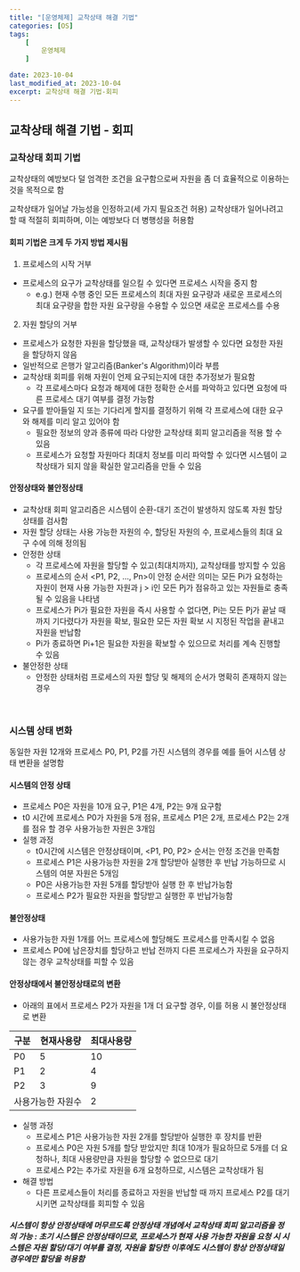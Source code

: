 ```yaml
---
title: "[운영체제] 교착상태 해결 기법"
categories: [OS]
tags:
    [
        운영체제
    ]

date: 2023-10-04
last_modified_at: 2023-10-04
excerpt: 교착상태 해결 기법-회피
---
```


## 교착상태 해결 기법 - 회피

### 교착상태 회피 기법

교착상태의 예방보다 덜 엄격한 조건을 요구함으로써 자원을 좀 더 효율적으로 이용하는 것을 목적으로 함  

교착상태가 일어날 가능성을 인정하고(세 가지 필요조건 허용) 교착상태가 일어나려고 할 때 적절히 회피하며, 이는 예방보다 더 병행성을 허용함

#### 회피 기법은 크게 두 가지 방법 제시됨

1. 프로세스의 시작 거부
- 프로세스의 요구가 교착상태를 일으킬 수 있다면 프로세스 시작을 중지 함
    - e.g.) 현재 수행 중인 모든 프로세스의 최대 자원 요구량과 새로운 프로세스의 최대 요구량을 합한 자원 요구량을 수용할 수 있으면 새로운 프로세스를 수용

2. 자원 할당의 거부
- 프로세스가 요청한 자원을 할당했을 때, 교착상태가 발생할 수 있다면 요청한 자원을 할당하지 않음
- 일반적으로 은행가 알고리즘(Banker's Algorithm)이라 부름
- 교착상태 회피를 위해 자원이 언제 요구되는지에 대한 추가정보가 필요함
    - 각 프로세스마다 요청과 해제에 대한 정확한 순서를 파악하고 있다면 요청에 따른 프로세스 대기 여부를 결정 가능함
- 요구를 받아들일 지 또는 기다리게 할지를 결정하기 위해 각 프로세스에 대한 요구와 해제를 미리 알고 있어야 함
    - 필요한 정보의 양과 종류에 따라 다양한 교착상태 회피 알고리즘을 적용 할 수 있음
    - 프로세스가 요청할 자원마다 최대치 정보를 미리 파악할 수 있다면 시스템이 교착상태가 되지 않을 확실한 알고리즘을 만들 수 있음

#### 안정상태와 불안정상태
- 교착상태 회피 알고리즘은 시스템이 순환-대기 조건이 발생하지 않도록 자원 할당 상태를 검사함
- 자원 할당 상태는 사용 가능한 자원의 수, 할당된 자원의 수, 프로세스들의 최대 요구 수에 의해 정의됨
- 안정한 상태
    - 각 프로세스에 자원을 할당할 수 있고(최대치까지), 교착상태를 방지할 수 있음
    - 프로세스의 순서 <P1, P2, ..., Pn>이 안정 순서란 의미는 모든 Pi가 요청하는 자원이 현재 사용 가능한 자원과 j > i인 모든 Pj가 점유하고 있는 자원들로 충족될 수 있음을 나타냄
    - 프로세스가 Pi가 필요한 자원을 즉시 사용할 수 없다면, Pi는 모든 Pj가 끝날 때까지 기다렸다가 자원을 확보, 필요한 모든 자원 확보 시 지정된 작업을 끝내고 자원을 반납함
    - Pi가 종료하면 Pi+1은 필요한 자원을 확보할 수 있으므로 처리를 계속 진행할 수 있음
- 불안정한 상태
    - 안정한 상태처럼 프로세스의 자원 할당 및 해제의 순서가 명확히 존재하지 않는 경우

<br/>

### 시스템 상태 변화

동일한 자원 12개와 프로세스 P0, P1, P2를 가진 시스템의 경우를 예를 들어 시스템 상태 변환을 설명함

#### 시스템의 안정 상태
- 프로세스 P0은 자원을 10개 요구, P1은 4개, P2는 9개 요구함
- t0 시간에 프로세스 P0가 자원을 5개 점유, 프로세스 P1은 2개, 프로세스 P2는 2개를 점유 할 경우 사용가능한 자원은 3개임
- 실행 과정
    - t0시간에 시스템은 안정상태이며, <P1, P0, P2> 순서는 안정 조건을 만족함
    - 프로세스 P1은 사용가능한 자원을 2개 할당받아 실행한 후 반납 가능하므로 시스템의 여분 자원은 5개임
    - P0은 사용가능한 자원 5개를 할당받아 실행 한 후 반납가능함
    - 프로세스 P2가 필요한 자원을 할당받고 실행한 후 반납가능함

#### 불안정상태
- 사용가능한 자원 1개를 어느 프로세스에 할당해도 프로세스를 만족시킬 수 없음
- 프로세스 P0에 남은장치를 할당하고 반납 전까지 다른 프로세스가 자원을 요구하지 않는 경우 교착상태를 피할 수 있음

#### 안정상태에서 불안정상태로의 변환
- 아래의 표에서 프로세스 P2가 자원을 1개 더 요구할 경우, 이를 허용 시 불안정상태로 변환

<table>
    <thead>
        <tr>
            <th>구분</th>
            <th>현재사용량</th>
            <th>최대사용량</th>
        </tr>
    </thead>
    <tbody>
        <tr>
            <td>P0</td>
            <td>5</td>
            <td>10</td>
        </tr>
         <tr>
            <td>P1</td>
            <td>2</td>
            <td>4</td>
        </tr>
         <tr>
            <td>P2</td>
            <td>3</td>
            <td>9</td>
        </tr>
        <tr>
            <td colspan=2>사용가능한 자원수</td>
            <td>2</td>
        </tr>
    </tbody>
</table>

- 실행 과정
    - 프로세스 P1은 사용가능한 자원 2개를 할당받아 실행한 후 장치를 반환
    - 프로세스 P0은 자원 5개를 할당 받았지만 최대 10개가 필요하므로 5개를 더 요청하나, 최대 사용량만큼 자원을 할당할 수 없으므로 대기
    - 프로세스 P2는 추가로 자원을 6개 요청하므로, 시스템은 교착상태가 됨
- 해결 방법
    - 다른 프로세스들이 처리를 종료하고 자원을 반납할 때 까지 프로세스 P2를 대기시키면 교착상태를 회피할 수 있음

##### 시스템이 항상 안정상태에 머무르도록 안정상태 개념에서 교착상태 회피 알고리즘을 정의 가능 : 초기 시스템은 안정상태이므로, 프로세스가 현재 사용 가능한 자원을 요청 시 시스템은 자원 할당/대기 여부를 결정, 자원을 할당한 이후에도 시스템이 항상 안정상태일 경우에만 할당을 허용함
